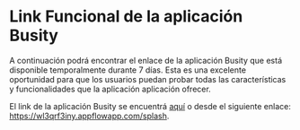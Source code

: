 # Link Funcional de la aplicación Busity

A continuación podrá encontrar el enlace de la aplicación Busity que está disponible temporalmente durante 7 días. Esta es una excelente oportunidad para que los usuarios puedan probar todas las características y funcionalidades que la aplicación aplicación ofrecer.

El link de la aplicación Busity se encuentrá [aquí](https://wl3qrf3iny.appflowapp.com/splash) o desde el siguiente enlace: https://wl3qrf3iny.appflowapp.com/splash.
